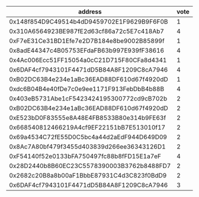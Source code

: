 address|vote|timestamp|signature
---|---|---|---
0x148f854D9C49514b4dD9459702E1F9629B9F6F0B|1|1603204072|0x968c978834c3e01b52d8cdc0e304c380f69c4b331a054463e845f1f12f9fd0f363217ac1dcee19096a8ff39b2baf11b011d76fbb1788dbf9636f0f5f8923010c1c
0x310A6564923BE987fE2d63cf86a72c5E7c418Ab7|4|1603204922|0xed2adfb2d14815b19000eeaaa30e1dbdbf2061b2bc070ffb09af3340e2f0918a04611fadd66897c76bacc57fc26d79198048c9685def58dcacdb9ea3c692dcc11b
0xF7eE31Ce31BD1Efe7e2D7B184e8be9002B85899f|1|1603206683|0xa4d9c2279b1628d5c6dd90e464af8a39eacdeddc3911a4f51b8d3dfed24a91e45a20863925ad804962935aec3389c7da0083b0c6498bba12e8b619a3037b7a291c
0x8adE44347c4B05753EFdaFB63b997E939fF38616|4|1603206863|0x934fa58f34637c56c46a90ecbeaffbdb41de7892d8f3c608e20cb1693c00dcc450eb14f195be2d1d4bb785ab81105d233e58ce2766d97bcb5b158d4afa5404e91b
0x4Ac006Ecc51FF15054a0cC21D715F80CFa8d4341|1|1603207170|0x5fb2ed93dc9a050d773217717899bbf98b4555c4bdbfc73fe2cd64d6ad18e1d56f812402e111632db41032fd8f138b3c7211e65baaa0303bec7ca3441d9ea2511b
0x6DAF4cf7943101F4471dD5B84A8F1209C8cA7946|4|1603207225|0x805b3c3588953f02822300250c33f4baa822f782a187d09cd88398c7325cac227e851cf775ff21914bfc32908c672b8962359690bf3ed80ffb07cc6c78a337ed1c
0xB02DC63B4e234e1aBc36EAD88DF610d67f4920dD|1|1603208912|0x9daf18def9862eb0156255a5a0e9a51e5d4aabe8cfd598899000989c519189ad582b992d3e7f602d90b8104400ff30dd055e2895d52ce6f1888ec9fa6a5a1d671c
0xdc6B04B4e40fDe7c0e9ee1171F913FebDbB4b88B|4|1603210368|0x6db9fe056eaf0ddf0c6c45cdbae70d29c14957dfbbb2aa2cbf9e3336f5d131b3080fc90d21e3e3dc486c8409980c8bd6dc473570daf658dd2b7929d18eebe1f11b
0x403eB5731Abe1cF5423424195300772cd9cB702b|2|1603215403|0x610f0b83fd13014049086063e42cb9e459debd5e3163eaab51bf3fc7e23f54645b366bee40b4b8348a3ef869a2e33c09a7be77387d67a38e0922f7de833da5331b
0xB02DC63B4e234e1aBc36EAD88DF610d67f4920dD|2|1603234955|0x584c14c6ad4255480bbecec6304c7806e2e7db767c16304925345e8a7d188f6937c13d273cb732ef0fdd521c43a0e6ccd7a91d656ea589d7e44ef75c161184b31b
0xE523bD0F83555e8A48E4FB8533B80e314b9FE63f|2|1603238008|0xd7f59503e14fc3bd1ea0cae6a27e123a447ffa753c5becc013793bd4fcc1d6d5742b91e27c4060d9a2b22f2e527070a3f444a50a4fc9027e484187c53a89dd921c
0x668540812466219A4cf9EF22151bB7E513010f17|2|1603250939|0x94ed0d969ab6f79299f941ab10987c4b49d5e1a42d7d9cb56551361325f840cb35eefefa959c4a8d4263faa7f605bed81350f8a72542fcaa032e87be1b3179dc1c
0x69a4534C72fE55D0C5bc4a44d2aEdF944D649D09|2|1603256005|0x31eb25619db105a7613de2b72290e50687ddb38889e6ad8b6daa08bcafc9f79462f0d5ec2a9293c32be7d8e55f756545626b5a4d04eba4047f32e3332002be021b
0x8Ac7A80bf479f3455d403839d266ee36343126D1|2|1603267957|0x89b49973c06a14ef2f55e8c759d87a12bfb94060901714d6c68388eb0d189d471f9296a03d83c1b16be441c53854cbfcf825edafd1fe9a30afc545be2da9c74e1c
0xF54140f52e0133bFA750497fc88b8fFD15E1a7eF|4|1603277170|0x032d1bd9e1128de0b03571d8883ec268b145a9317b5dbdace36bf90480f357ef12274470b2a024c2f8eabb76f09d267b65fc13e8e5d27e5bda03cfbf0dcf339f1b
0x28D2440b8B60EC23C5578390003B3762b8488FD7|2|1603279798|0x4d10b8919ba32a160a0c1b3d640681fd1428d45f801d29639e2418f048aa25862cd5c62464ebcfd320440d41fa27d063299a1c0c3bb02d9c6a65aad994ab4ba81c
0x2682c20B8a8b00aF1BbbE87931C4d3C823f0BdD9|2|1603281279|0xdae7e4f94c7bdaa9ea44c4b06801e3057ed0dac848660ed2014faf4c9bd2a99118da80d2ac193ce8544a09b463f9a9079f39c5a185ed89128d09c8fc9458ce5f1b
0x6DAF4cf7943101F4471dD5B84A8F1209C8cA7946|3|1603281638|0x30836c2f09b9e1503c6429ccc1adce3aa34ed0f148c1fff5badd46ecb389e66f39bbd4693818706c5a1a1f1356b3dcff0dcf194c437e23e3b32676176e6dce481b